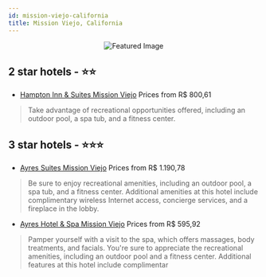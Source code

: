 ```yaml
---
id: mission-viejo-california
title: Mission Viejo, California
---
```


<center><img src="https://i.travelapi.com/hotels/1000000/570000/565100/565050/012b5b5a_z.jpg" alt="Featured Image" /></center>


##  2 star hotels - ⭐️⭐️

-    [Hampton Inn & Suites Mission Viejo](https://us.hurb.com/hotels/mission-viejo/hampton-inn-suites-mission-viejo-JNP-JP02716Y?cmp=18055) Prices from R$ 800,61
   > Take advantage of recreational opportunities offered, including an outdoor pool, a spa tub, and a fitness center.

##  3 star hotels - ⭐️⭐️⭐️

-    [Ayres Suites Mission Viejo](https://us.hurb.com/hotels/mission-viejo/ayres-suites-mission-viejo-JNP-JP332507?cmp=18055) Prices from R$ 1.190,78
   > Be sure to enjoy recreational amenities, including an outdoor pool, a spa tub, and a fitness center. Additional amenities at this hotel include complimentary wireless Internet access, concierge services, and a fireplace in the lobby.
-    [Ayres Hotel & Spa Mission Viejo](https://us.hurb.com/hotels/mission-viejo/ayres-hotel-spa-mission-viejo-JNP-JP192384?cmp=18055) Prices from R$ 595,92
   > Pamper yourself with a visit to the spa, which offers massages, body treatments, and facials. You're sure to appreciate the recreational amenities, including an outdoor pool and a fitness center. Additional features at this hotel include complimentar
